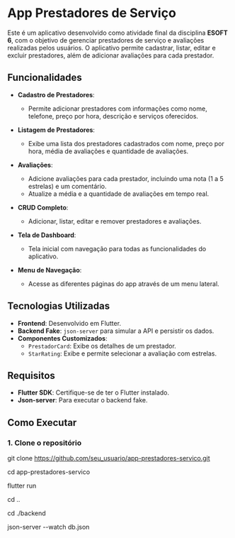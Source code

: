 # App Prestadores de Serviço

Este é um aplicativo desenvolvido como atividade final da disciplina **ESOFT 6**, com o objetivo de gerenciar prestadores de serviço e avaliações realizadas pelos usuários. O aplicativo permite cadastrar, listar, editar e excluir prestadores, além de adicionar avaliações para cada prestador.

## Funcionalidades

- **Cadastro de Prestadores**:
  - Permite adicionar prestadores com informações como nome, telefone, preço por hora, descrição e serviços oferecidos.
  
- **Listagem de Prestadores**:
  - Exibe uma lista dos prestadores cadastrados com nome, preço por hora, média de avaliações e quantidade de avaliações.

- **Avaliações**:
  - Adicione avaliações para cada prestador, incluindo uma nota (1 a 5 estrelas) e um comentário.
  - Atualize a média e a quantidade de avaliações em tempo real.

- **CRUD Completo**:
  - Adicionar, listar, editar e remover prestadores e avaliações.

- **Tela de Dashboard**:
  - Tela inicial com navegação para todas as funcionalidades do aplicativo.

- **Menu de Navegação**:
  - Acesse as diferentes páginas do app através de um menu lateral.

## Tecnologias Utilizadas

- **Frontend**: Desenvolvido em Flutter.
- **Backend Fake**: `json-server` para simular a API e persistir os dados.
- **Componentes Customizados**:
  - `PrestadorCard`: Exibe os detalhes de um prestador.
  - `StarRating`: Exibe e permite selecionar a avaliação com estrelas.

## Requisitos

- **Flutter SDK**: Certifique-se de ter o Flutter instalado.
- **Json-server**: Para executar o backend fake.

## Como Executar

### 1. Clone o repositório

git clone https://github.com/seu_usuario/app-prestadores-servico.git

cd app-prestadores-servico

flutter run

cd ..

cd ./backend

json-server --watch db.json
